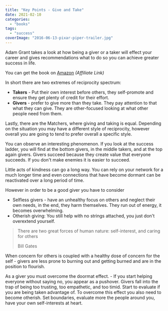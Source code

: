 ```yaml
---
title: "Key Points - Give and Take"
date: 2021-02-10
categories:
  - "books"
tags:
  - "success"
coverImage: "2016-06-13-pixar-piper-trailer.jpg"
---
```


Adam Grant takes a look at how being a giver or a taker will effect your career and gives recommendations what to do so you can achieve greater success in life.

You can get the book on [Amazon](https://amzn.to/2MQNvcA) _(Affiliate Link)_

In short there are two extremes of reciprocity spectrum:

- **Takers** - Put their own interest before others, they self-promote and ensure they get plenty of credit for their effort.
- **Givers** - prefer to give more than they take. They pay attention to that what they can give. They are other-focused looking at what other people need from them.

Lastly, there are the Matchers, where giving and taking is equal. Depending on the situation you may have a different style of reciprocity, however overall you are going to tend to prefer overall a specific style.

You can observe an interesting phenomenon. If you look at the success ladder, you will find at the bottom givers, in the middle takers, and at the top again givers. Givers succeed because they create value that everyone succeeds. If you don't make enemies it is easier to succeed.

Little acts of kindness can go a long way. You can rely on your network for a much longer time and even connections that have become dormant can be reactivated over a long period of time.

However in order to be a good giver you have to consider

- Selfless givers - have an unhealthy focus on others and neglect their own needs, in the end, they harm themselves. They run out of energy, it becomes overwhelming.
- Otherish giving: You still help with no strings attached, you just don't overextend yourself.

> There are two great forces of human nature: self-interest, and caring for others
>
> Bill Gates

When concern for others is coupled with a healthy dose of concern for the self - givers are less prone to burning out and getting burned and are in the position to flourish.

As a giver you must overcome the doormat effect. - If you start helping everyone without saying no, you appear as a pushover. Givers fall into the trap of being too trusting, too empathetic, and too timid. Start to evaluate if you are being taken advantage of. To overcome this effect you also need to become otherish. Set boundaries, evaluate more the people around you, have your own self-interests at heart.
